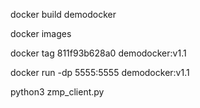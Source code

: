 
docker build demodocker

docker images

docker tag 811f93b628a0   demodocker:v1.1

docker run -dp 5555:5555  demodocker:v1.1

python3 zmp_client.py